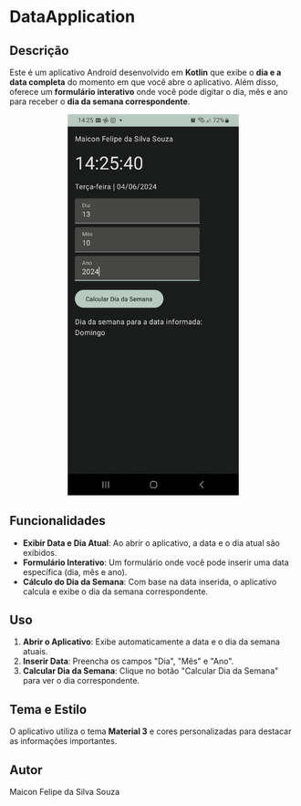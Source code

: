 # DataApplication

## Descrição

Este é um aplicativo Android desenvolvido em **Kotlin** que exibe o **dia e a data completa** do momento em que você abre o aplicativo. Além disso, oferece um **formulário interativo** onde você pode digitar o dia, mês e ano para receber o **dia da semana correspondente**.

<p align="center">
    <img width="300" src="img/Aplicativo.jpg">
</p>

## Funcionalidades

- **Exibir Data e Dia Atual**: Ao abrir o aplicativo, a data e o dia atual são exibidos.
- **Formulário Interativo**: Um formulário onde você pode inserir uma data específica (dia, mês e ano).
- **Cálculo do Dia da Semana**: Com base na data inserida, o aplicativo calcula e exibe o dia da semana correspondente.

## Uso

1. **Abrir o Aplicativo**: Exibe automaticamente a data e o dia da semana atuais.
2. **Inserir Data**: Preencha os campos "Dia", "Mês" e "Ano".
3. **Calcular Dia da Semana**: Clique no botão "Calcular Dia da Semana" para ver o dia correspondente.

## Tema e Estilo

O aplicativo utiliza o tema **Material 3** e cores personalizadas para destacar as informações importantes.

## Autor

Maicon Felipe da Silva Souza